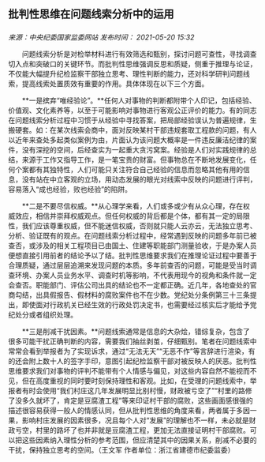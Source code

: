 ## 批判性思维在问题线索分析中的运用

### 

_来源：中央纪委国家监委网站_ _发布时间： 2021-05-20 15:32_

　　问题线索分析是对检举材料进行有效筛选和甄别，探讨问题可查性，寻找调查切入点和突破口的关键环节。而批判性思维强调反思和质疑，侧重于推理与论证，不仅能大幅提升纪检监察干部独立思考、理性判断的能力，还对科学研判问题线索，提高线索处置质效有重要的作用。具体体现在以下三个方面。

　　**一是摈弃“唯经验论”。**任何人对事物的判断都附带个人印记，包括经验、价值观、文化素养等，以至于可能影响对事物进行客观公正评价的能力。有的同志在问题线索分析过程中习惯于从经验中寻找答案，把局部经验误认为普遍规律，生搬硬套。如：在某次线索会商中，面对反映某村干部违规套取工程款的问题，有人以近年来查处多起类似案例为由，片面认为该问题大概率是一件违反廉洁纪律的案件，没有深挖的空间，后经查实为一起重大贪污窝案。经验是人们对实践规律的总结，来源于工作又指导工作，是一笔宝贵的财富。但事物总在不断地发展变化，任何个案都有其独特性，人们可能只关注符合自己经验的信息而忽略其他有用的信息，没有站在中立客观的立场，用动态发展的眼光对线索中反映的问题进行评判，容易落入“成也经验，败也经验”的陷阱。

　　**二是不要尽信权威。**从心理学来看，人们或多或少有从众心理，存在权威效应，相信并崇拜权威观点。但任何权威的背后都是个体，都有其一定的局限性，我们应该尊重权威，但不能迷信权威，否则就只能人云亦云，无法独立思考、分析、验证既有的观点。在问题线索分析过程中，经常遇到反映的问题多年前已被查否，或涉及的相关工程项目已由国土、住建等职能部门测量验收，于是办案人员便想直接引用前者的结论予以了结。批判性思维要求我们在推理论证过程中要善于合理质疑，通过层层追溯来发现问题的本质。多年前查否的问题，可能是受当时调查环境、办案人员业务水平、调查时机等影响，不代表用现今的视角和条件就一定会查否。职能部门、评估公司出具的结论也不一定都正确。近几年，各地查处的官商勾结，出具假报告、假材料的腐败案件也不在少数。党纪处分条例第三十三条提出，即使面对行政机关已经生效的行政处罚决定书，也需要经过核实后才能给予党纪处分或者组织处理。

　　**三是削减干扰因素。**问题线索通常是信息的大杂烩，错综复杂，包含了很多可能干扰正确判断的内容，需要我们抽丝剥茧，仔细甄别。笔者在问题线索中常常会看到举报者为了实现诉求，通过“无法无天”“无恶不作”等言辞进行渲染，有的还会附上数十人的签字手印，意图引起纪检监察干部对被反映人的厌恶。批判性思维要求我们对事物的评判不能带有个人情感与偏见，对这些内容自然不能视而不见，但在高度重视的同时要时刻保持理性和客观。比如，在受理的问题线索中，举报者有时会使用“我们村庄这几年发展明显比别村慢，财政被亏空了”“村里的路修了没多久就坏了，肯定是豆腐渣工程”等来印证村干部的腐败，这些画面感很强的描述很容易获得一般人的情感认同，但从批判性思维的角度来看，两者属于多因一果，影响村庄发展的因素很多，况且每个人对“发展”的理解也不一样，未必就是财政亏空，村里的路坏了也并非就是豆腐渣工程，更加无法直接证明村干部腐败。可以把这些因素纳入理性分析的参考范围，但应清楚其中的因果关系，削减不必要的干扰，保持独立思考的空间。（王文军 作者单位：浙江省建德市纪委监委）